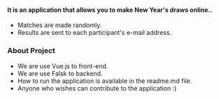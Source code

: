 

#### It is an application that allows you to make New Year's draws online..
* Matches are made randomly.
* Results are sent to each participant's e-mail address.

### About Project

* We are use Vue.js to front-end.
* We are use Falsk to backend.
* How to run the application is available in the readme.md file.
* Anyone who wishes can contribute to the application :)

